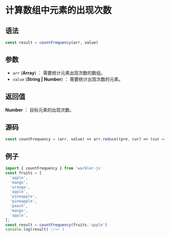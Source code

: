 <!--
 * @Author: 一尾流莺
 * @Description:计算数组中元素的出现次数
 * @Date: 2021-09-15 09:56:21
 * @LastEditTime: 2021-09-15 10:37:46
 * @FilePath: \warblerjs-guide\docs\guide\array\countFrequency.md
-->
# 计算数组中元素的出现次数

## 语法

```js
const result = countFrequency(arr, value)
```

## 参数

- `arr` (**Array**) ： 需要统计元素出现次数的数组。
- `value` (**String | Number**) ： 需要统计出现次数的元素。

## 返回值

**Number** ： 目标元素的出现次数。

## 源码

```js
const countFrequency = (arr, value) => arr.reduce((pre, cur) => (cur === value ? pre + 1 : pre + 0), 0);
```

## 例子

```js
import { countFrequency } from 'warbler-js'
const fruits = [
  'apple',
  'mango',
  'orange',
  'apple',
  'pineapple',
  'pineapple',
  'peach',
  'mango',
  'apple',
];
const result = countFrequency(fruits,'apple')
console.log(result) //=> 3
```